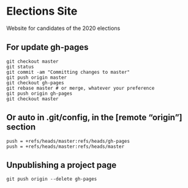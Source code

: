 Elections Site
==============

Website for candidates of the 2020 elections



For update gh-pages
-------------------

    git checkout master
    git status
    git commit -am "Committing changes to master"
    git push origin master
    git checkout gh-pages
    git rebase master # or merge, whatever your preference
    git push origin gh-pages
    git checkout master



Or auto in .git/config, in the [remote “origin”] section
--------------------------------------------------------

    push = +refs/heads/master:refs/heads/gh-pages
    push = +refs/heads/master:refs/heads/master



Unpublishing a project page
---------------------------

    git push origin --delete gh-pages
